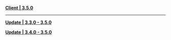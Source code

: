 **[Client | 3.5.0](https://autopatchcn.yuanshen.com/client_app/download/pc_zip/20230220120841_NrIMna0roQkFHA3c/YuanShen_3.5.0.zip)**

---

**[Update | 3.3.0 - 3.5.0](https://autopatchcn.yuanshen.com/client_app/update/hk4e_cn/18/game_3.3.0_3.5.0_hdiff_NdjQTeCvMbqKpJPU.zip)**

**[Update | 3.4.0 - 3.5.0](https://autopatchcn.yuanshen.com/client_app/update/hk4e_cn/18/game_3.4.0_3.5.0_hdiff_RBj0E9Uo1POz7Yhv.zip)**

